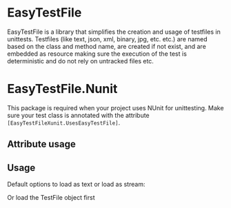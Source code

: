 # EasyTestFile

EasyTestFile is a library that simplifies the creation and usage of testfiles in unittests. 
Testfiles (like text, json, xml, binary, jpg, etc. etc.) are named based on the class and method name, are created if not exist, and are embedded as resource making sure the execution of the test is deterministic and do not rely on untracked files etc.

# EasyTestFile.Nunit

This package is required when your project uses NUnit for unittesting. Make sure your test class is annotated with the attribute `[EasyTestFileXunit.UsesEasyTestFile]`.

## Attribute usage
<!-- snippet: XUnitAttributeUsage -->
<!-- endSnippet -->

## Usage

Default options to load as text or load as stream:

<!-- snippet: LoadAsText -->
<!-- endSnippet -->

<!-- snippet: LoadAsStream -->
<!-- endSnippet -->

Or load the TestFile object first

<!-- snippet: LoadAsTestFileBasic -->
<!-- endSnippet -->